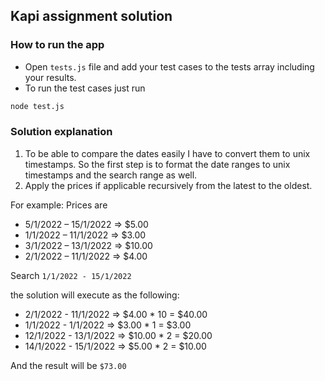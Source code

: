 ## Kapi assignment solution

### How to run the app
- Open `tests.js` file and add your test cases to the tests array including your results.
- To run the test cases just run 
```bash
node test.js
```

### Solution explanation
1. To be able to compare the dates easily I have to convert them to unix timestamps.
So the first step is to format the date ranges to unix timestamps and the search range as well.
2. Apply the prices if applicable recursively from the latest to the oldest.

For example:
Prices are
- 5/1/2022 – 15/1/2022 => $5.00
- 1/1/2022 – 11/1/2022 => $3.00
- 3/1/2022 – 13/1/2022 => $10.00
- 2/1/2022 – 11/1/2022 => $4.00

Search `1/1/2022 - 15/1/2022`

the solution will execute as the following:

- 2/1/2022 - 11/1/2022 => $4.00 * 10 = $40.00
- 1/1/2022 - 1/1/2022 => $3.00 * 1 = $3.00
- 12/1/2022 - 13/1/2022 => $10.00 * 2 = $20.00
- 14/1/2022 - 15/1/2022 => $5.00 * 2 = $10.00

And the result will be `$73.00`